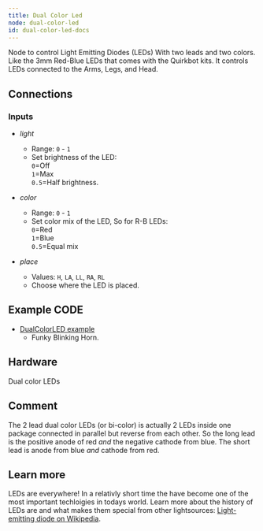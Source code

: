 ```yaml
---
title: Dual Color Led
node: dual-color-led
id: dual-color-led-docs
---
```


Node to control Light Emitting Diodes (LEDs) With two leads and two colors. Like the 3mm Red-Blue LEDs that comes with the Quirkbot kits. It controls LEDs connected to the Arms, Legs, and Head.

## Connections

<div class="node-input-list" markdown="block">

### Inputs

- *light*
	- Range: `0` - `1`
	- Set brightness of the LED:<br> `0`=Off<br> `1`=Max<br>  `0.5`=Half brightness.

- *color*
	- Range: `0` - `1`
	- Set color mix of the LED, So for R-B LEDs:<br> `0`=Red<br> `1`=Blue<br> `0.5`=Equal mix

- *place*
	- Values: `H`, `LA`, `LL`, `RA`, `RL`
	- Choose where the LED is placed.

</div>


## Example CODE

<div class="node-example-programs" markdown="block">

- [DualColorLED example](http://code.quirkbot.com/program/5655f68dd31f000100c5e758 "Go to Quirkbot CODE")
	- Funky Blinking Horn.

</div>



## Hardware
Dual color LEDs

## Comment
The 2 lead dual color LEDs (or bi-color) is actually 2 LEDs inside one package connected in parallel but reverse from each other. So the long lead is the positive anode of red *and* the negative cathode from blue. The short lead is anode from blue *and* cathode from red.

## Learn more
LEDs are everywhere! In a relativly short time the have become one of the most important techloigies in todays world. Learn more about the history of LEDs are and what makes them special from other lightsources: [Light-emitting diode on Wikipedia](https://en.wikipedia.org/wiki/Light-emitting_diode).
